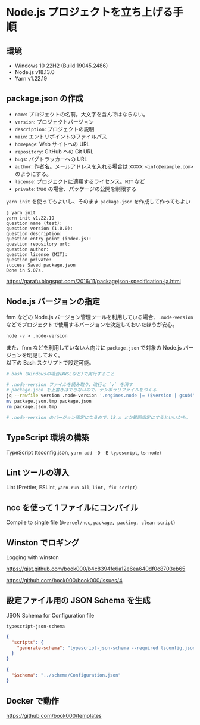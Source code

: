 # Node.js プロジェクトを立ち上げる手順

## 環境

- Windows 10 22H2 (Build 19045.2486)
- Node.js v18.13.0
- Yarn v1.22.19

## package.json の作成

- `name`: プロジェクトの名前。大文字を含んではならない。
- `version`: プロジェクトバージョン
- `description`: プロジェクトの説明
- `main`: エントリポイントのファイルパス
- `homepage`: Web サイトへの URL
- `repository`: GitHub への Git URL
- `bugs`: バグトラッカーへの URL
- `author`: 作者名。メールアドレスを入れる場合は `XXXXX <info@example.com>` のようにする。
- `license`: プロジェクトに適用するライセンス。`MIT` など
- `private`: true の場合、パッケージの公開を制限する

`yarn init` を使ってもよいし、そのまま `package.json` を作成して作ってもよい

```shell
❯ yarn init
yarn init v1.22.19
question name (test):
question version (1.0.0):
question description:
question entry point (index.js):
question repository url:
question author:
question license (MIT):
question private:
success Saved package.json
Done in 5.07s.
```

https://garafu.blogspot.com/2016/11/packagejson-specification-ja.html

## Node.js バージョンの指定

fnm などの Node.js バージョン管理ツールを利用している場合、`.node-version` などでプロジェクトで使用するバージョンを決定しておいたほうが安心。

```shell
node -v > .node-version
```

また、fnm などを利用していない人向けに `package.json` で対象の Node.js バージョンを明記しておく。  
以下の Bash スクリプトで設定可能。

```bash
# bash (Windowsの場合はWSLなど)で実行すること

# .node-version ファイルを読み取り、改行と `v` を消す
# package.json を上書きはできないので、テンポラリファイルをつくる
jq --rawfile version .node-version '.engines.node |= ($version | gsub("[v\\r\\n]"; ""))' package.json > package.json.tmp
mv package.json.tmp package.json
rm package.json.tmp

# .node-version のバージョン固定になるので、18.x とか範囲指定にするといいかも。
```

## TypeScript 環境の構築

TypeScript (tsconfig.json, `yarn add -D -E typescript`, `ts-node`)

## Lint ツールの導入

Lint (Prettier, ESLint, `yarn-run-all`, `lint, fix script`)

## ncc を使って 1 ファイルにコンパイル

Compile to single file (`@vercel/ncc`, `package, packing, clean script`)

## Winston でロギング

Logging with winston

https://gist.github.com/book000/b4c8394fe6a12e6ea640df0c8703eb65

https://github.com/book000/book000/issues/4

## 設定ファイル用の JSON Schema を生成

JSON Schema for Configuration file

`typescript-json-schema`

```json
{
  "scripts": {
    "generate-schema": "typescript-json-schema --required tsconfig.json Configuration -o schema/Configuration.json",
  }
}
```

```json
{
  "$schema": "../schema/Configuration.json"
}
```

## Docker で動作

https://github.com/book000/templates
